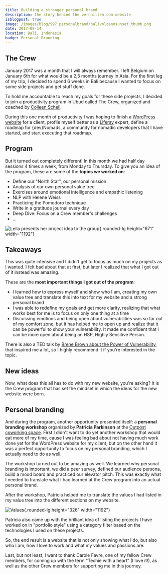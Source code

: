 ```yaml
---
title: Building a stronger personal brand
description: the story behind the vernaillen.com website
isblogpost: true
image: /images/blog/997.personalbrand/balivolcanosunset_thumb.png
date: 2017-09-14
location: Bali, Indonesia
badge: Personal Branding
---
```


## The Crew

January 2017 was a month that I will always remember. I left Belgium on January 6th for what would be a 2,5 months journey in Asia. For the first leg of my trip, I decided to spend 6 weeks in Bali because I wanted to focus on some side projects and get stuff done.

To hold me accountable to reach my goals for these side projects, I decided to join a productivity program in Ubud called The Crew, organized and coached by [Colleen Schell](https://leadershiprev.com/).

During this one month of productivity I was hoping to finish a [WordPress website](https://pastoriebalegem.be/) for a client, profile myself better as a [Liferay](https://www.liferay.com/) expert, define a roadmap for {dev}Nomads, a community for nomadic developers that I have started, and start executing that roadmap.

## Program

But it turned out completely different! In this month we had half day sessions 4 times a week, from Monday to Thursday. To give you an idea of the program, these are some of the **topics we worked on**:

- Define our "North Star", our personal mission
- Analysis of our own personal value tree
- Exercises around emotional intelligence and empathic listening
- NLP with Helene Weiss
- Practicing the Pomodoro technique
- Write in a gratitude journal every day
- Deep Dive: Focus on a Crew member's challenges
- ...

![Leila presents her project idea to the group](/images/blog/997.personalbrand/thecrew2.jpeg){.rounded-lg height="671" width="1192"}

## Takeaways

This was quite intensive and I didn't get to focus as much on my projects as I wanted. I felt bad about that at first, but later I realized that what I got out of it instead was amazing.

These are the **most important things I got out of the program**:

- I learned how to express myself and show who I am, creating my own value tree and translate this into text for my website and a strong personal brand
- I was able to redefine my goals and get more clarity, realizing that what works best for me is to focus on only one thing at a time
- Discussing emotions and being open about vulnerabilities was so far out of my comfort zone, but it has helped me to open up and realize that it can be powerful to show your vulnerability. It made me confident that I can be more open about being an HSP, Highly Sensitive Person.

There is also a TED talk by [Brene Brown about the Power of Vulnerability](https://www.ted.com/talks/brene_brown_the_power_of_vulnerability), that inspired me a lot, so I highly recommend it if you're interested in the topic.

## New ideas

Now, what does this all has to do with my new website, you're asking? It is the Crew program that has set the mindset in which the ideas for the new website were born.

## Personal branding

And during the program, another opportunity presented itself: a **personal branding workshop** organized by **Patricia Parkinson** at the [Outpost coworking space](https://destinationoutpost.co/). First I didn't want to do yet another workshop that would eat more of my time, cause I was feeling bad about not having much work done yet for the WordPress website for my client, but on the other hand it was a perfect opportunity to focus on my personal branding, which I actually need to do as well.

The workshop turned out to be amazing as well. We learned why personal branding is important, we did a peer survey, defined our audience persona, build a mood board and practiced our elevator pitch. This was exactly what I needed to translate what I had learned at the Crew program into an actual personal brand.

After the workshop, Patricia helped me to translate the values I had listed in my value tree into the different sections on my website.

![Values](/images/blog/997.personalbrand/values.png){.rounded-lg height="326" width="1192"}

Patricia also came up with the brilliant idea of listing the projects I have worked on in "portfolio style" using a category filter based on the technologies I used on these projects.

So, the end result is a website that is not only showing what I do, but also who I am, how I love to work and what my values and passions are.

Last, but not least, I want to thank Carole Favre, one of my fellow Crew members, for coming up with the term "Techie with a heart" (I love it!), as well as the other Crew members for supporting me in this journey.
